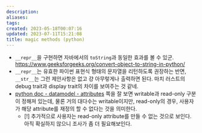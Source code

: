 ```yaml
---
description:
aliases: 
tags: 
created: 2023-05-18T00:07:16
updated: 2023-07-11T15:21:08
title: magic methods (python)
---
```


- `__repr__`을 구현하면 자바에서의 `toString`과 동일한 효과를 볼 수 있군. https://www.geeksforgeeks.org/convert-object-to-string-in-python/
- `__repr__`는 유효한 파이썬 표현식 형태의 문자열을 리턴하도록 권장하는 반면, `__str__`는 그런 제안사항은 없고 걍 아무렇게나 출력하면 된다. 마치 러스트의 debug trait과 display trait의 차이를 보여주는 것 같네.
- [python doc - datamodel - attributes](https://docs.python.org/3/reference/datamodel.html#index-32) 쪽을 잘 보면 writable과 read-only 구분이 정해져 있는데, 물론 거의 대다수는 writable이지만, read-only의 경우, 사용자가 해당 attribute를 재정의 할 수 없다는 것을 의미한다. 
	- [!] 추가적으로 사용자는 read-only attribute를 만들 수 없는 것으로 보인다. 아직 확실하지 않으니 조사가 좀 더 필요해보인다.
